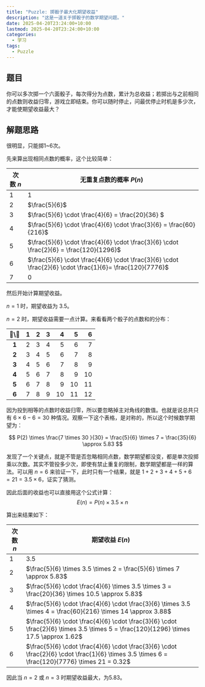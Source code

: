```yaml
---
title: "Puzzle: 掷骰子最大化期望收益"
description: "这是一道关于掷骰子的数学期望问题。"
date: 2025-04-20T23:24:00+10:00
lastmod: 2025-04-20T23:24:00+10:00
categories:
  - 学习
tags:
  - Puzzle
---
```


## 题目

你可以多次掷一个六面骰子，每次得分为点数，累计为总收益；若掷出与之前相同的点数则收益归零，游戏立即结束。你可以随时停止，问最优停止时机是多少次，才能使期望收益最大？

## 解题思路

很明显，只能掷1~6次。

先来算出现相同点数的概率，这个比较简单：

| 次数 $n$ | 无重复点数的概率 $P(n)$                                                                                         |
|--------|---------------------------------------------------------------------------------------------------------|
| 1      | 1                                                                                                       |
| 2      | $\frac{5}{6}$                                                                                           |
| 3      | $\frac{5}{6} \cdot \frac{4}{6} = \frac{20}{36} $                                                        |
| 4      | $\frac{5}{6} \cdot \frac{4}{6} \cdot \frac{3}{6} = \frac{60}{216}$                                      |
| 5      | $\frac{5}{6} \cdot \frac{4}{6} \cdot \frac{3}{6} \cdot \frac{2}{6} = \frac{120}{1296}$                  |
| 6      | $\frac{5}{6} \cdot \frac{4}{6} \cdot \frac{3}{6} \cdot \frac{2}{6} \cdot \frac{1}{6}= \frac{120}{7776}$ |
| 7      | 0                                                                                                       |

然后开始计算期望收益。

$n = 1$ 时，期望收益为 3.5。

$n = 2$ 时，期望收益需要一点计算。来看看两个骰子的点数和的分布：

| 🎲\🎲 | 1 | 2 | 3 | 4 | 5 | 6 |
|:----:|--:|--:|--:|--:|--:|--:|
| **1** | 2 | 3 | 4 | 5 | 6 | 7 |
| **2** | 3 | 4 | 5 | 6 | 7 | 8 |
| **3** | 4 | 5 | 6 | 7 | 8 | 9 |
| **4** | 5 | 6 | 7 | 8 | 9 |10 |
| **5** | 6 | 7 | 8 | 9 |10 |11 |
| **6** | 7 | 8 | 9 |10 |11 |12 |

因为投到相等的点数时收益归零，所以要忽略掉主对角线的数值。也就是说总共只有 $6 \times 6 - 6 = 30$ 种情况。观察一下这个表格，是对称的，所以这个时候数学期望为：

$$
P(2) \times \frac{7 \times 30 }{30} = \frac{5}{6} \times 7 = \frac{35}{6} \approx 5.83
$$

发现了一个关键点，就是不管是否忽略相同点数，数学期望都没变，都是单次投掷乘以次数。其实不管投多少次，即使有禁止重复的限制，数学期望都是一样的算法。可以用 $n=6$ 来验证一下，此时只有一个结果，就是 $1+2+3+4+5+6=21=3.5 \times 6$，证实了猜测。

因此后面的收益也可以直接用这个公式计算：
$$
E(n) = P(n) \times 3.5 \times n
$$

算出来结果如下：

| 次数 $n$ | 期望收益 $E(n)$                                                                                                                                   |
|--------|-----------------------------------------------------------------------------------------------------------------------------------------------|
| 1      | 3.5                                                                                                                                           |
| 2      | $\frac{5}{6} \times 3.5 \times 2 = \frac{5}{6} \times 7 \approx 5.83$                                                                         |
| 3      | $\frac{5}{6} \cdot \frac{4}{6} \times 3.5 \times 3 = \frac{20}{36} \times 10.5 \approx 5.83$                                                  |
| 4      | $\frac{5}{6} \cdot \frac{4}{6} \cdot \frac{3}{6} \times 3.5 \times 4 = \frac{60}{216} \times 14 \approx 3.88$                                 |
| 5      | $\frac{5}{6} \cdot \frac{4}{6} \cdot \frac{3}{6} \cdot \frac{2}{6} \times 3.5 \times 5 = \frac{120}{1296} \times 17.5 \approx 1.62$           |
| 6      | $\frac{5}{6} \cdot \frac{4}{6} \cdot \frac{3}{6} \cdot \frac{2}{6} \cdot \frac{1}{6} \times 3.5 \times 6 = \frac{120}{7776} \times 21 = 0.32$ |

因此当 $n=2$ 或 $n=3$ 时期望收益最大，为5.83。
